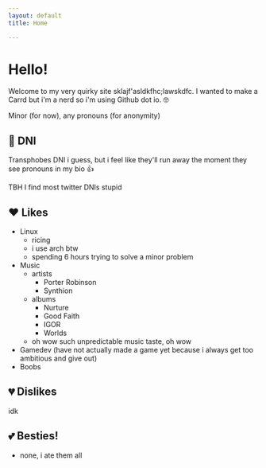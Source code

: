 ```yaml
---
layout: default
title: Home

---
```

# Hello!

Welcome to my very quirky site sklajf'asldkfhc;lawskdfc. I wanted to make a Carrd but i'm a nerd so i'm using Github dot io. 🤓

Minor (for now), any pronouns (for anonymity)

## 🚫 DNI
Transphobes DNI i guess, but i feel like they'll run away the moment they see pronouns in my bio 👍

TBH I find most twitter DNIs stupid

## ❤️ Likes
- Linux
  - ricing
  - i use arch btw
  - spending 6 hours trying to solve a minor problem
- Music
  - artists
    - Porter Robinson
    - Synthion
  - albums
    - Nurture
    - Good Faith
    - IGOR
    - Worlds
  - oh wow such unpredictable music taste, oh wow
- Gamedev (have not actually made a game yet because i always get too ambitious and give out)
- Boobs

## 💔 Dislikes
idk

## 💕 Besties!
- none, i ate them all